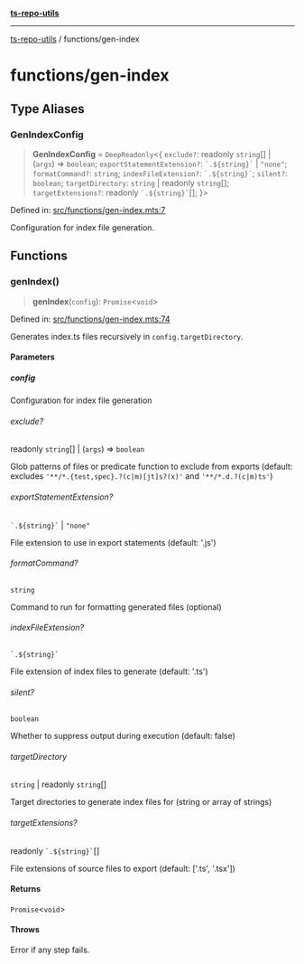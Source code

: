[**ts-repo-utils**](../README.md)

***

[ts-repo-utils](../README.md) / functions/gen-index

# functions/gen-index

## Type Aliases

### GenIndexConfig

> **GenIndexConfig** = `DeepReadonly`\<\{ `exclude?`: readonly `string`[] \| (`args`) => `boolean`; `exportStatementExtension?`: `` `.${string}` `` \| `"none"`; `formatCommand?`: `string`; `indexFileExtension?`: `` `.${string}` ``; `silent?`: `boolean`; `targetDirectory`: `string` \| readonly `string`[]; `targetExtensions?`: readonly `` `.${string}` ``[]; \}\>

Defined in: [src/functions/gen-index.mts:7](https://github.com/noshiro-pf/ts-repo-utils/blob/main/src/functions/gen-index.mts#L7)

Configuration for index file generation.

## Functions

### genIndex()

> **genIndex**(`config`): `Promise`\<`void`\>

Defined in: [src/functions/gen-index.mts:74](https://github.com/noshiro-pf/ts-repo-utils/blob/main/src/functions/gen-index.mts#L74)

Generates index.ts files recursively in `config.targetDirectory`.

#### Parameters

##### config

Configuration for index file generation

###### exclude?

readonly `string`[] \| (`args`) => `boolean`

Glob patterns of files or predicate function to exclude from exports
(default: excludes `'**/*.{test,spec}.?(c|m)[jt]s?(x)'` and
`'**/*.d.?(c|m)ts'`)

###### exportStatementExtension?

`` `.${string}` `` \| `"none"`

File extension to use in export statements (default: '.js')

###### formatCommand?

`string`

Command to run for formatting generated files (optional)

###### indexFileExtension?

`` `.${string}` ``

File extension of index files to generate (default: '.ts')

###### silent?

`boolean`

Whether to suppress output during execution (default: false)

###### targetDirectory

`string` \| readonly `string`[]

Target directories to generate index files for (string or array of strings)

###### targetExtensions?

readonly `` `.${string}` ``[]

File extensions of source files to export (default: ['.ts', '.tsx'])

#### Returns

`Promise`\<`void`\>

#### Throws

Error if any step fails.

